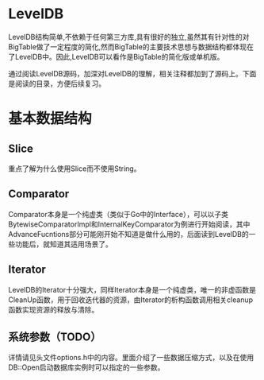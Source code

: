 # LevelDB

LevelDB结构简单,不依赖于任何第三方库,具有很好的独立,虽然其有针对性的对BigTable做了一定程度的简化,然而BigTable的主要技术思想与数据结构都体现在了LevelDB中。因此,LevelDB可以看作是BigTable的简化版或单机版。

通过阅读LevelDB源码，加深对LevelDB的理解，相关注释都加到了源码上。下面是阅读的目录，方便后续复习。

# 基本数据结构

## Slice

重点了解为什么使用Slice而不使用String。

## Comparator

Comparator本身是一个纯虚类（类似于Go中的Interface），可以以子类BytewiseComparatorImpl和InternalKeyComparator为例进行开始阅读，其中AdvanceFucntions部分可能刚开始不知道是做什么用的，后面读到LevelDB的一些功能后，就知道其适用场景了。

## Iterator

LevelDB的Iterator十分强大，同样Iterator本身是一个纯虚类，唯一的非虚函数是CleanUp函数，用于回收迭代器的资源，由Iterator的析构函数调用相关cleanup函数实现资源的释放与清除。

## 系统参数（TODO）

详情请见头文件options.h中的内容。里面介绍了一些数据压缩方式，以及在使用DB::Open启动数据库实例时可以指定的一些参数。

